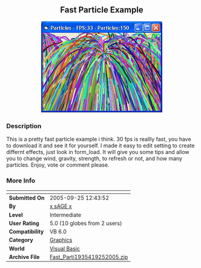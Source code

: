 ﻿<div align="center">

## Fast Particle Example

<img src="PIC20059251544417729.JPG">
</div>

### Description

This is a pretty fast particle example i think. 30 fps is reallly fast, you have to download it and see it for yourself. I made it easy to edit setting to create differnt effects, just look in form_load. It will give you some tips and allow you to change wind, gravity, strength, to refresh or not, and how many particles. Enjoy, vote or comment please.
 
### More Info
 


<span>             |<span>
---                |---
**Submitted On**   |2005-09-25 12:43:52
**By**             |[x sAGE x](https://github.com/Planet-Source-Code/PSCIndex/blob/master/ByAuthor/x-sage-x.md)
**Level**          |Intermediate
**User Rating**    |5.0 (10 globes from 2 users)
**Compatibility**  |VB 6\.0
**Category**       |[Graphics](https://github.com/Planet-Source-Code/PSCIndex/blob/master/ByCategory/graphics__1-46.md)
**World**          |[Visual Basic](https://github.com/Planet-Source-Code/PSCIndex/blob/master/ByWorld/visual-basic.md)
**Archive File**   |[Fast\_Parti1935419252005\.zip](https://github.com/Planet-Source-Code/x-sage-x-fast-particle-example__1-62683/archive/master.zip)








